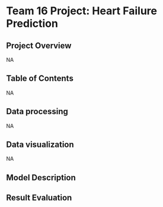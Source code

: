 # Team 16 Project: Heart Failure Prediction

## Project Overview

NA



## Table of Contents

NA

## Data processing

NA

## Data visualization

NA

## Model Description



## Result Evaluation

